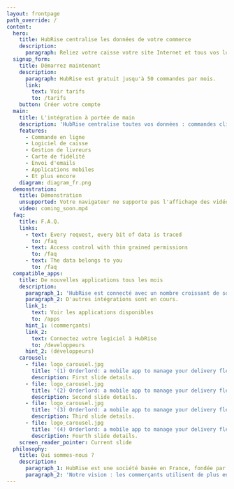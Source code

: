 ```yaml
---
layout: frontpage
path_override: /
content:
  hero:
    title: HubRise centralise les données de votre commerce
    description:
      paragraph: Reliez votre caisse votre site Internet et tous vos logiciels.
  signup_form:
    title: Démarrez maintenant
    description:
      paragraph: HubRise est gratuit jusqu'à 50 commandes par mois.
      link:
        text: Voir tarifs
        to: /tarifs
    button: Créer votre compte
  main:
    title: L'intégration à portée de main
    description: 'HubRise centralise toutes vos données : commandes clients produits... Les applications raccordées à HubRise peuvent instantanément échanger ces données entre elles.'
    features:
      - Commande en ligne
      - Logiciel de caisse
      - Gestion de livreurs
      - Carte de fidélité
      - Envoi d'emails
      - Applications mobiles
      - Et plus encore
    diagram: diagram_fr.png
  demonstration:
    title: Démonstration
    unsupported: Votre navigateur ne supporte pas l'affichage des vidéos HTML5.
    video: coming_soon.mp4
  faq:
    title: F.A.Q.
    links:
      - text: Every request, every bit of data is traced
        to: /faq
      - text: Access control with thin grained permissions
        to: /faq
      - text: The data belongs to you
        to: /faq
  compatible_apps:
    title: De nouvelles applications tous les mois
    description:
      paragraph_1: 'HubRise est connecté avec un nombre croissant de solutions : JDC/Kezia II, Nestor, My Order Box, OrderLord...'
      paragraph_2: D'autres intégrations sont en cours.
      link_1:
        text: Voir les applications disponibles
        to: /apps
      hint_1: (commerçants)
      link_2:
        text: Connectez votre logiciel à HubRise
        to: /developpeurs
      hint_2: (développeurs)
    carousel:
      - file: logo_carousel.jpg
        title: '(1) Orderlord: a mobile app to manage your delivery fleet'
        description: First slide details.
      - file: logo_carousel.jpg
        title: '(2) Orderlord: a mobile app to manage your delivery fleet'
        description: Second slide details.
      - file: logo_carousel.jpg
        title: '(3) Orderlord: a mobile app to manage your delivery fleet'
        description: Third slide details.
      - file: logo_carousel.jpg
        title: '(4) Orderlord: a mobile app to manage your delivery fleet'
        description: Fourth slide details.
    screen_reader_pointer: Current slide
  philosophy:
    title: Qui sommes-nous ?
    description:
      paragraph_1: HubRise est une société basée en France, fondée par des ingénieurs spécialisés dans les logiciels de réservation aérienne, et de commande en ligne pour les restaurants.
      paragraph_2: 'Notre vision : les commerçants utilisent de plus en plus d’applications informatiques pour leur activité, mais celles-ci ne communiquent généralement pas entre elles. HubRise veut offrir une solution universelle permettant à toutes les applications des commerçants de communiquer aisément entre elles.'
---
```

